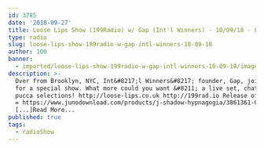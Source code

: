 ```yaml
---
id: 3785
date: '2018-09-27'
title: Loose Lips Show (199Radio) w/ Gap (Int'l Winners) - 10/09/18 - Loose Lips
type: radio
slug: loose-lips-show-199radio-w-gap-intl-winners-10-09-18
author: 100
banner:
  - imported/loose-lips-show-199radio-w-gap-intl-winners-10-09-18/image3785.jpeg
description: >-
  Over from Brooklyn, NYC, Int&#8217;l Winners&#8217; founder, Gap, joined us
  for a special show. What more could you want &#8211; a live set, chat, and
  pucca selections! http://loose-lips.co.uk http://199rad.io Release of the week
  = https://www.junodownload.com/products/j-shadow-hypnagogia/3861361-02/
  [...]Read More...
published: true
tags:
  - radioShow
---
```

